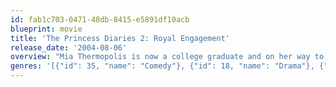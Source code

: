 ```yaml
---
id: fab1c703-0471-48db-8415-e5891df10acb
blueprint: movie
title: 'The Princess Diaries 2: Royal Engagement'
release_date: '2004-08-06'
overview: "Mia Thermopolis is now a college graduate and on her way to Genovia to take up her duties as princess. Her best friend Lilly also joins her for the summer. Mia continues her 'princess lessons'- riding horses side-saddle, archery, and other royal. But her complicated life is turned upside down once again when she not only learns that she is to take the crown as queen earlier than expected..."
genres: '[{"id": 35, "name": "Comedy"}, {"id": 18, "name": "Drama"}, {"id": 10751, "name": "Family"}, {"id": 10749, "name": "Romance"}]'
---
```

